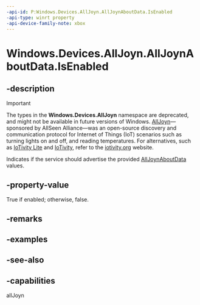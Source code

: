 ```yaml
---
-api-id: P:Windows.Devices.AllJoyn.AllJoynAboutData.IsEnabled
-api-type: winrt property
-api-device-family-note: xbox
---
```


<!-- Property syntax
public bool IsEnabled { get;  set; }
-->

# Windows.Devices.AllJoyn.AllJoynAboutData.IsEnabled

## -description

> [!IMPORTANT]
> The types in the **Windows.Devices.AllJoyn** namespace are deprecated, and might not be available in future versions of Windows. [AllJoyn](https://openconnectivity.org/technology/reference-implementation/alljoyn/)&mdash;sponsored by AllSeen Alliance&mdash;was an open-source discovery and communication protocol for Internet of Things (IoT) scenarios such as turning lights on and off, and reading temperatures. For alternatives, such as [IoTivity Lite](https://github.com/iotivity/iotivity-lite) and [IoTivity](https://github.com/iotivity/iotivity), refer to the [iotivity.org](https://iotivity.org/) website.

Indicates if the service should advertise the provided [AllJoynAboutData](alljoynaboutdata.md) values.

## -property-value
True if enabled; otherwise, false.

## -remarks

## -examples

## -see-also


## -capabilities
allJoyn
